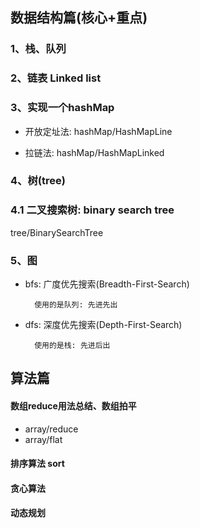 ## 数据结构篇(核心+重点)

### 1、栈、队列

### 2、链表 Linked list

### 3、实现一个hashMap
- 开放定址法:  hashMap/HashMapLine

- 拉链法: hashMap/HashMapLinked

### 4、树(tree)

### 4.1 二叉搜索树: binary search tree
tree/BinarySearchTree

### 5、图
- bfs: 广度优先搜索(Breadth-First-Search)

        使用的是队列: 先进先出

- dfs: 深度优先搜索(Depth-First-Search)

        使用的是栈: 先进后出

## 算法篇

#### 数组reduce用法总结、数组拍平
- array/reduce
- array/flat

#### 排序算法 sort

#### 贪心算法

#### 动态规划